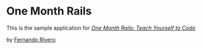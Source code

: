 # One Month Rails

This is the sample application for 
[*One Month Rails: Teach Yourself to Code*](http://onemonthrails.com)

by [Fernando Rivero](http://labrit.co)
